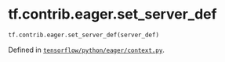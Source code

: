 <div itemscope itemtype="http://developers.google.com/ReferenceObject">
<meta itemprop="name" content="tf.contrib.eager.set_server_def" />
<meta itemprop="path" content="Stable" />
</div>

# tf.contrib.eager.set_server_def

``` python
tf.contrib.eager.set_server_def(server_def)
```



Defined in [`tensorflow/python/eager/context.py`](https://www.tensorflow.org/code/tensorflow/python/eager/context.py).

